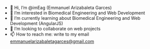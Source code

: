 - 👋 Hi, I’m @imEag (Emmanuel Arizabaleta Garces)
- 👀 I’m interested in Biomedical Engineering and Web Development
- 🌱 I’m currently learning about Biomedical Engineering and Web Development (AngularJS)
- 💞️ I’m looking to collaborate on web projects
- 📫 How to reach me: write to my email emmanuelarizabaletagarces@gmail.com

<!---
imEag/imEag is a ✨ special ✨ repository because its `README.md` (this file) appears on your GitHub profile.
You can click the Preview link to take a look at your changes.
--->
